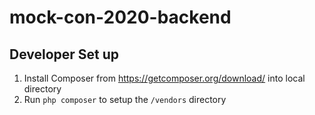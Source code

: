 # mock-con-2020-backend

## Developer Set up ##
1. Install Composer from https://getcomposer.org/download/ into local directory
2. Run `php composer` to setup the `/vendors` directory